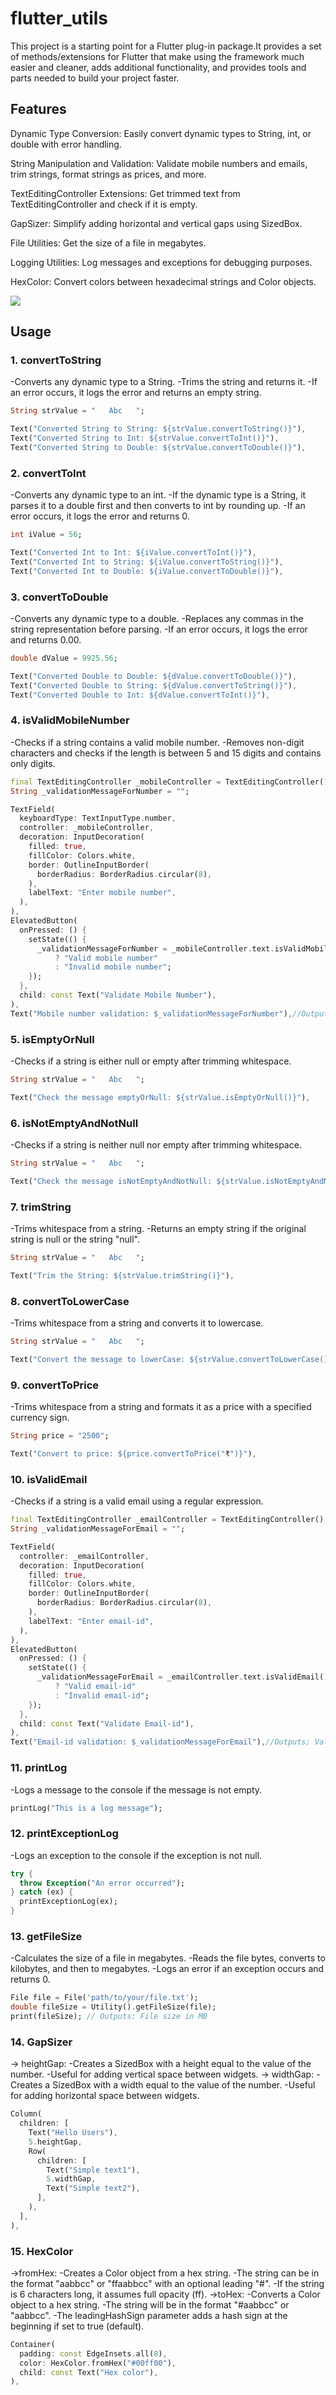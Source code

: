 # flutter_utils

This project is a starting point for a Flutter plug-in package.It provides a set of methods/extensions for Flutter that make using the framework much easier and cleaner, adds additional functionality, and provides tools and parts needed to build your project faster.


## Features

Dynamic Type Conversion: Easily convert dynamic types to String, int, or double with error handling.

String Manipulation and Validation: Validate mobile numbers and emails, trim strings, format strings as prices, and more.

TextEditingController Extensions: Get trimmed text from TextEditingController and check if it is empty.

GapSizer: Simplify adding horizontal and vertical gaps using SizedBox.

File Utilities: Get the size of a file in megabytes.

Logging Utilities: Log messages and exceptions for debugging purposes.

HexColor: Convert colors between hexadecimal strings and Color objects.

<img src = "https://github.com/khuship745/flutter_easy_utility/blob/master/assets/sccreenshot.png">

## Usage

### 1. convertToString
-Converts any dynamic type to a String.
-Trims the string and returns it.
-If an error occurs, it logs the error and returns an empty string.
```dart
String strValue = "   Abc   ";

Text("Converted String to String: ${strValue.convertToString()}"),
Text("Converted String to Int: ${strValue.convertToInt()}"),
Text("Converted String to Double: ${strValue.convertToDouble()}"),
```

### 2. convertToInt
-Converts any dynamic type to an int.
-If the dynamic type is a String, it parses it to a double first and then converts to int by rounding up.
-If an error occurs, it logs the error and returns 0.
```dart
int iValue = 56;

Text("Converted Int to Int: ${iValue.convertToInt()}"),
Text("Converted Int to String: ${iValue.convertToString()}"),
Text("Converted Int to Double: ${iValue.convertToDouble()}"),
```

### 3. convertToDouble
-Converts any dynamic type to a double.
-Replaces any commas in the string representation before parsing.
-If an error occurs, it logs the error and returns 0.00.
```dart
double dValue = 9925.56;

Text("Converted Double to Double: ${dValue.convertToDouble()}"),
Text("Converted Double to String: ${dValue.convertToString()}"),
Text("Converted Double to Int: ${dValue.convertToInt()}"),
```

### 4. isValidMobileNumber
-Checks if a string contains a valid mobile number.
-Removes non-digit characters and checks if the length is between 5 and 15 digits and contains only digits.
```dart
final TextEditingController _mobileController = TextEditingController();
String _validationMessageForNumber = "";

TextField(
  keyboardType: TextInputType.number,
  controller: _mobileController,
  decoration: InputDecoration(
    filled: true,
    fillColor: Colors.white,
    border: OutlineInputBorder(
      borderRadius: BorderRadius.circular(8),
    ),
    labelText: "Enter mobile number",
  ),
),
ElevatedButton(
  onPressed: () {
    setState(() {
      _validationMessageForNumber = _mobileController.text.isValidMobileNumber()
          ? "Valid mobile number"
          : "Invalid mobile number";
    });
  },
  child: const Text("Validate Mobile Number"),
),
Text("Mobile number validation: $_validationMessageForNumber"),//Outputs: Validation message for mobile number
```

### 5. isEmptyOrNull
-Checks if a string is either null or empty after trimming whitespace.
```dart
String strValue = "   Abc   ";

Text("Check the message emptyOrNull: ${strValue.isEmptyOrNull()}"),
```

### 6. isNotEmptyAndNotNull
-Checks if a string is neither null nor empty after trimming whitespace.
```dart
String strValue = "   Abc   ";

Text("Check the message isNotEmptyAndNotNull: ${strValue.isNotEmptyAndNotNull()}"),
```

### 7. trimString
-Trims whitespace from a string.
-Returns an empty string if the original string is null or the string "null".
```dart
String strValue = "   Abc   ";

Text("Trim the String: ${strValue.trimString()}"),
```

### 8. convertToLowerCase
-Trims whitespace from a string and converts it to lowercase.
```dart
String strValue = "   Abc   ";

Text("Convert the message to lowerCase: ${strValue.convertToLowerCase()}"),
```

### 9. convertToPrice
-Trims whitespace from a string and formats it as a price with a specified currency sign.
```dart
String price = "2500";

Text("Convert to price: ${price.convertToPrice("₹")}"),
```

### 10. isValidEmail
-Checks if a string is a valid email using a regular expression.
```dart
final TextEditingController _emailController = TextEditingController();
String _validationMessageForEmail = "";

TextField(
  controller: _emailController,
  decoration: InputDecoration(
    filled: true,
    fillColor: Colors.white,
    border: OutlineInputBorder(
      borderRadius: BorderRadius.circular(8),
    ),
    labelText: "Enter email-id",
  ),
),
ElevatedButton(
  onPressed: () {
    setState(() {
      _validationMessageForEmail = _emailController.text.isValidEmail()
          ? "Valid email-id"
          : "Invalid email-id";
    });
  },
  child: const Text("Validate Email-id"),
),
Text("Email-id validation: $_validationMessageForEmail"),//Outputs; Validation message for email-id
```

### 11. printLog
-Logs a message to the console if the message is not empty.
```dart
printLog("This is a log message");
```

### 12. printExceptionLog
-Logs an exception to the console if the exception is not null.
```dart
try {
  throw Exception("An error occurred");
} catch (ex) {
  printExceptionLog(ex);
}
```

### 13. getFileSize
-Calculates the size of a file in megabytes.
-Reads the file bytes, converts to kilobytes, and then to megabytes.
-Logs an error if an exception occurs and returns 0.
```dart
File file = File('path/to/your/file.txt');
double fileSize = Utility().getFileSize(file);
print(fileSize); // Outputs: File size in MB
```

### 14. GapSizer
-> heightGap:
-Creates a SizedBox with a height equal to the value of the number.
-Useful for adding vertical space between widgets.
-> widthGap:
-Creates a SizedBox with a width equal to the value of the number.
-Useful for adding horizontal space between widgets.
```dart
Column(
  children: [
    Text("Hello Users"),
    5.heightGap,
    Row(
      children: [
        Text("Simple text1"),
        5.widthGap,
        Text("Simple text2"),
      ],
    ),
  ],
),
```

### 15. HexColor
->fromHex:
-Creates a Color object from a hex string.
-The string can be in the format "aabbcc" or "ffaabbcc" with an optional leading "#".
-If the string is 6 characters long, it assumes full opacity (ff).
->toHex:
-Converts a Color object to a hex string.
-The string will be in the format "#aabbcc" or "aabbcc".
-The leadingHashSign parameter adds a hash sign at the beginning if set to true (default).
```dart
Container(
  padding: const EdgeInsets.all(8),
  color: HexColor.fromHex("#00ff00"),
  child: const Text("Hex color"),
),
```
